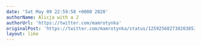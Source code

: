 ```yaml
---
date: 'Sat May 09 22:59:58 +0000 2020'
authorName: Alicja with a J
authorUrl: 'https://twitter.com/mamrotynka'
originalPost: 'https://twitter.com/mamrotynka/status/1259256827382038530'
layout: like
---
```

